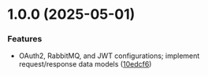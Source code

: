 # 1.0.0 (2025-05-01)


### Features

* OAuth2, RabbitMQ, and JWT configurations; implement request/response data models ([10edcf6](https://github.com/dev-kitchen/auth-service/commit/10edcf6d6dbad661900618b53d6b8cb1f99af65e))

